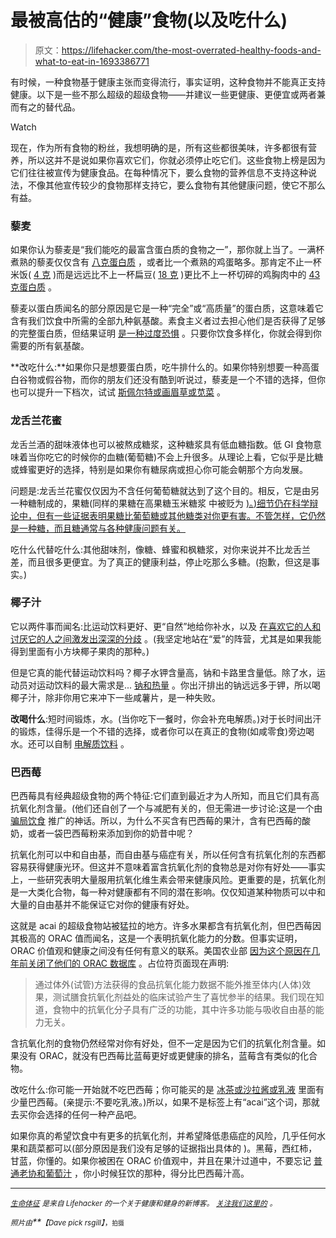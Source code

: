 # 最被高估的“健康”食物(以及吃什么)

> 原文：<https://lifehacker.com/the-most-overrated-healthy-foods-and-what-to-eat-in-1693386771>

有时候，一种食物基于健康主张而变得流行，事实证明，这种食物并不能真正支持健康。以下是一些不那么超级的超级食物——并建议一些更健康、更便宜或两者兼而有之的替代品。

Watch

现在，作为所有食物的粉丝，我想明确的是，所有这些都很美味，许多都很有营养，所以这并不是说如果你喜欢它们，你就必须停止吃它们。这些食物上榜是因为它们往往被宣传为健康食品。在每种情况下，要么食物的营养信息不支持这种说法，不像其他宣传较少的食物那样支持它，要么食物有其他健康问题，使它不那么有益。

### 藜麦

如果你认为藜麦是“我们能吃的最富含蛋白质的食物之一”，那你就上当了。一满杯煮熟的藜麦仅仅含有 [八克蛋白质](http://nutritiondata.self.com/facts/cereal-grains-and-pasta/10352/2) ，或者比一个煮熟的鸡蛋略多。那肯定不止一杯米饭( [4 克](http://nutritiondata.self.com/facts/cereal-grains-and-pasta/5712/2) )而是远远比不上一杯扁豆( [18 克](http://nutritiondata.self.com/facts/legumes-and-legume-products/4338/2) )更比不上一杯切碎的鸡胸肉中的 [43 克蛋白质](http://nutritiondata.self.com/facts/poultry-products/703/2) 。

藜麦以蛋白质闻名的部分原因是它是一种“完全”或“高质量”的蛋白质，这意味着它含有我们饮食中所需的全部九种氨基酸。素食主义者过去担心他们是否获得了足够的完整蛋白质，但结果证明 [是一种过度恐惧](http://www.forksoverknives.com/the-myth-of-complementary-protein/) 。只要你饮食多样化，你就会得到你需要的所有氨基酸。

**改吃什么:**如果你只是想要蛋白质，吃牛排什么的。如果你特别想要一种高蛋白谷物或假谷物，而你的朋友们还没有酷到听说过，藜麦是一个不错的选择，但你也可以提升一下档次，试试 [斯佩尔特或画眉草或苋菜](http://www.womenshealthmag.com/nutrition/more-protein-than-quinoa) 。

### 龙舌兰花蜜

龙舌兰酒的甜味液体也可以被熬成糖浆，这种糖浆具有低血糖指数。低 GI 食物意味着当你吃它的时候你的血糖(葡萄糖)不会上升很多。从理论上看，它似乎是比糖或蜂蜜更好的选择，特别是如果你有糖尿病或担心你可能会朝那个方向发展。

问题是:龙舌兰花蜜仅仅因为不含任何葡萄糖就达到了这个目的。相反，它是由另一种糖制成的，果糖(同样的果糖在高果糖玉米糖浆 中被贬为 [)。)细节仍在科学辩论中，但有一些证据表明果糖比葡萄糖或其他糖类对你更有害。不管怎样，它仍然是一种糖，而且糖通常与各种健康问题有关。](http://vitals.lifehacker.com/sugar-isnt-any-healthier-than-high-fructose-corn-syrup-1688266466)

吃什么代替吃什么:其他甜味剂，像糖、蜂蜜和枫糖浆，对你来说并不比龙舌兰差，而且很多更便宜。为了真正的健康利益，停止吃那么多糖。(抱歉，但这是事实。)

### 椰子汁

它以两件事而闻名:比运动饮料更好、更“自然”地给你补水，以及 [在喜欢它的人和讨厌它的人之间激发出深深的分歧](http://www.getthegloss.com/article/love-hate-coconut-water) 。(我坚定地站在“爱”的阵营，尤其是如果我能得到里面有小方块椰子果肉的那种。)

但是它真的能代替运动饮料吗？椰子水钾含量高，钠和卡路里含量低。除了水，运动员对运动饮料的最大需求是... [钠和热量](http://www.webmd.com/food-recipes/truth-about-coconut-water) 。你出汗排出的钠远远多于钾，所以喝椰子汁，除非你用它来冲下一些咸薯片，是一种失败。

**改喝什么**:短时间锻炼，水。(当你吃下一餐时，你会补充电解质。)对于长时间出汗的锻炼，佳得乐是一个不错的选择，或者你可以在真正的食物(如咸零食)旁边喝水。还可以自制 [电解质饮料](http://dailyhealthpost.com/natural-homemade-sports-drink-gatorade-alternatives/) 。

### 巴西莓

巴西莓具有经典超级食物的两个特征:它们直到最近才为人所知，而且它们具有高抗氧化剂含量。(他们还自创了一个与减肥有关的，但无需进一步讨论:这是一个由 [骗局饮食](http://www.nbcnews.com/id/38958053/ns/business-consumer_news/t/acai-berry-scam-youll-lose-money-not-weight/#.VRGusHJGh5Q) 推广的神话。所以，为什么不买含有巴西莓的果汁，含有巴西莓的酸奶，或者一袋巴西莓粉来添加到你的奶昔中呢？

抗氧化剂可以中和自由基，而自由基与癌症有关，所以任何含有抗氧化剂的东西都容易获得健康光环。但这并不意味着富含抗氧化剂的食物总是对你有好处——事实上，一些研究表明大量服用抗氧化维生素会带来健康风险。更重要的是，抗氧化剂是一大类化合物，每一种对健康都有不同的潜在影响。仅仅知道某种物质可以中和大量的自由基并不能保证它对你的健康有好处。

这就是 acai 的超级食物站被猛拉的地方。许多水果都含有抗氧化剂，但巴西莓因其极高的 ORAC 值而闻名，这是一个表明抗氧化能力的分数。但事实证明，ORAC 价值观和健康之间没有任何有意义的联系。美国农业部 [因为这个原因在几年前关闭了他们的 ORAC 数据库](http://www.ars.usda.gov/Services/docs.htm?docid=15866) 。占位符页面现在声明:

> 通过体外(试管)方法获得的食品抗氧化能力数据不能外推至体内(人体)效果，测试膳食抗氧化剂益处的临床试验产生了喜忧参半的结果。我们现在知道，食物中的抗氧化分子具有广泛的功能，其中许多功能与吸收自由基的能力无关。

含抗氧化剂的食物仍然经常对你有好处，但不一定是因为它们的抗氧化剂含量。如果没有 ORAC，就没有巴西莓比蓝莓更好或更健康的排名，蓝莓含有类似的化合物。

改吃什么:你可能一开始就不吃巴西莓；你可能买的是 [冰茶或沙拉酱或乳液](http://www.wholefoodsmarket.com/site_search/acai) 里面有少量巴西莓。(亲提示:不要吃乳液。)所以，如果不是标签上有“acai”这个词，那就去买你会选择的任何一种产品吧。

如果你真的希望饮食中有更多的抗氧化剂，并希望降低患癌症的风险，几乎任何水果和蔬菜都可以(部分原因是我们没有足够的证据指出具体的 )。黑莓，西红柿，甘蓝，你懂的。如果你被困在 ORAC 价值观中，并且在果汁过道中，不要忘记 [普通老协和葡萄汁](http://www.superfoodly.com/orac-value/juice-concord-grape/) ，你小时候狂饮的那种，得分比巴西莓汁高。

* * *

[*<small>生命体征</small>*](http://vitals.lifehacker.com/) *<small>是来自 Lifehacker 的一个关于健康和健身的新博客。</small>* [*<small>关注我们这里的</small>*](https://twitter.com/VitalsLH) <small>*。*</small>

*<small>照片由</small>**<small>【Dave pick rsgill】</small>*<small>，<small>拍摄</small></small>